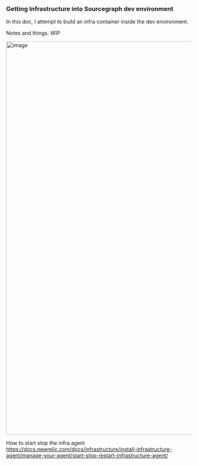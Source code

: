 ### Getting Infrastructure into Sourcegraph dev environment

In this doc, I attempt to build an infra container inside the dev environment.

Notes and things. WIP

<img width="1065" alt="image" src="https://user-images.githubusercontent.com/27694443/160958630-fb906150-9633-4385-a9b7-2c05378d6ef8.png">

How to start stop the infra agent
https://docs.newrelic.com/docs/infrastructure/install-infrastructure-agent/manage-your-agent/start-stop-restart-infrastructure-agent/




